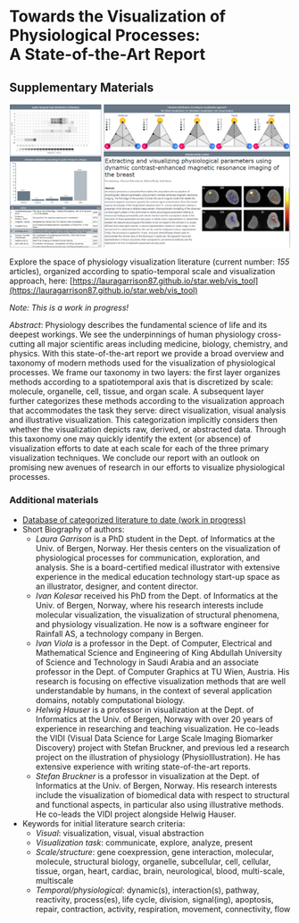 # Towards the Visualization of Physiological Processes:<br/>A State-of-the-Art Report
## Supplementary Materials

![Screenshot of navigation interface for literature collected and categorized to date for Physiology Visualization State-of-the-Art Report](resource/preview.png)

Explore the space of physiology visualization literature (current number: *155* articles), organized according to spatio-temporal scale and visualization approach, here: [https://lauragarrison87.github.io/star.web/vis_tool](https://lauragarrison87.github.io/star.web/vis_tool)

_Note: This is a work in progress!_ 


_Abstract_:
Physiology describes the fundamental science of life and its deepest workings. We see the underpinnings of human physiology cross-cutting all major scientific areas including medicine, biology, chemistry, and physics. With this state-of-the-art report we provide a broad overview and taxonomy of modern methods used for the visualization of physiological processes. We frame our taxonomy in two layers: the first layer organizes methods according to a spatiotemporal axis that is discretized by scale: molecule, organelle, cell, tissue, and organ scale. A subsequent layer further categorizes these methods according to the visualization approach that accommodates the task they serve: direct visualization, visual analysis and illustrative visualization. This categorization implicitly considers then whether the visualization depicts raw, derived, or abstracted data. Through this taxonomy one may quickly identify the extent (or absence) of visualization efforts to date at each scale for each of the three primary visualization techniques. We conclude our report with an outlook on promising new avenues of research in our efforts to visualize physiological processes.

### Additional materials 

- [Database of categorized literature to date (work in progress)](resource/Physio_STAR_papers_15102021.pdf)
- Short Biography of authors:
    - *Laura Garrison* is a PhD student in the Dept. of Informatics at the Univ. of Bergen, Norway. Her thesis centers on the visualization of physiological processes for communication, exploration, and analysis. She is a board-certified medical illustrator with extensive experience in the medical education technology start-up space as an illustrator, designer, and content director. 
    - *Ivan Kolesar* received his PhD from the Dept. of Informatics at the Univ. of Bergen, Norway, where his research interests include molecular visualization, the visualization of structural phenomena, and physiology visualization. He now is a software engineer for Rainfall AS, a technology company in Bergen. 
    - *Ivan Viola* is a professor in the Dept. of Computer, Electrical and Mathematical Science and Engineering of King Abdullah University of Science and Technology in Saudi Arabia and an associate professor in the Dept. of Computer Graphics at TU Wien, Austria. His research is focusing on effective visualization methods that are well understandable by humans, in the context of several application domains, notably computational biology.
    - *Helwig Hauser* is a professor in visualization at the Dept. of Informatics at the Univ. of Bergen, Norway with over 20 years of experience in researching and teaching visualization. He co-leads the VIDI (Visual Data Science for Large Scale Imaging Biomarker Discovery) project with Stefan Bruckner, and previous led a research project on the illustration of physiology (PhysioIllustration). He has extensive experience with writing state-of-the-art reports. 
    - *Stefan Bruckner* is a professor in visualization at the Dept. of Informatics at the Univ. of Bergen, Norway. His research interests include the visualization of biomedical data with respect to structural and functional aspects, in particular also using illustrative methods. He co-leads the VIDI project alongside Helwig Hauser.  
- Keywords for initial literature search criteria:
    - *Visual*: visualization, visual, visual abstraction
    - *Visualization task*: communicate, explore, analyze, present
    - *Scale/structure*: gene coexpression, gene interaction, molecular, molecule, structural biology, organelle, subcellular, cell, cellular, tissue, organ, heart, cardiac, brain, neurological, blood, multi-scale, multiscale
    - *Temporal/physiological*: dynamic(s), interaction(s), pathway, reactivity, process(es), life cycle, division, signal(ing), apoptosis, repair, contraction, activity, respiration, movement, connectivity, flow 